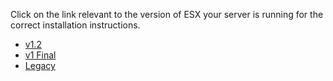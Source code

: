 Click on the link relevant to the version of ESX your server is running for the correct installation instructions.

- [v1.2](https://github.com/meta-hub/mf-inventory/wiki/v1.2-Installation)
- [v1 Final](https://github.com/meta-hub/mf-inventory/wiki/v1-Final-Installation)
- [Legacy](https://github.com/meta-hub/mf-inventory/wiki/Legacy-Installation)